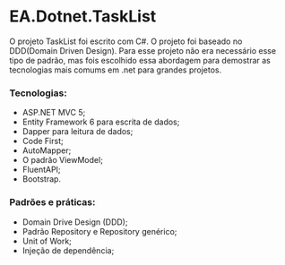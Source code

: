 # EA.Dotnet.TaskList


 O projeto TaskList foi escrito com C#.
 O projeto foi baseado no DDD(Domain Driven Design). 
 Para esse projeto não era necessário esse tipo de padrão, 
 mas fois escolhido essa abordagem para demostrar as tecnologias mais comums em .net para grandes projetos.

### Tecnologias:

* ASP.NET MVC 5;
* Entity Framework 6 para escrita de dados;
* Dapper para leitura de dados;
* Code First;
* AutoMapper;
* O padrão ViewModel;
* FluentAPI;
* Bootstrap.

### Padrões e práticas:

* Domain Drive Design (DDD);
* Padrão Repository e Repository genérico;
* Unit of Work;
* Injeção de dependência;
